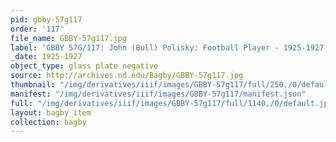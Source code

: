 ```yaml
---
pid: gbby-57g117
order: '117'
file_name: GBBY-57g117.jpg
label: 'GBBY 57G/117: John (Bull) Polisky: Football Player - 1925-1927'
_date: 1925-1927
object_type: glass plate negative
source: http://archives.nd.edu/Bagby/GBBY-57g117.jpg
thumbnail: "/img/derivatives/iiif/images/GBBY-57g117/full/250,/0/default.jpg"
manifest: "/img/derivatives/iiif/images/GBBY-57g117/manifest.json"
full: "/img/derivatives/iiif/images/GBBY-57g117/full/1140,/0/default.jpg"
layout: bagby_item
collection: bagby
---
```

